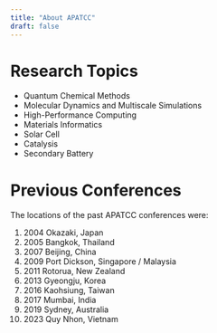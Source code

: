```yaml
---
title: "About APATCC"
draft: false
---
```


# Research Topics

- Quantum Chemical Methods
- Molecular Dynamics and Multiscale Simulations
- High-Performance Computing
- Materials Informatics
- Solar Cell
- Catalysis
- Secondary Battery

# Previous Conferences

The locations of the past APATCC conferences were:

1. 2004 Okazaki, Japan
2. 2005 Bangkok, Thailand
3. 2007 Beijing, China
4. 2009 Port Dickson, Singapore / Malaysia
5. 2011 Rotorua, New Zealand
6. 2013 Gyeongju, Korea
7. 2016 Kaohsiung, Taiwan
8. 2017 Mumbai, India
9. 2019 Sydney, Australia
10. 2023 Quy Nhon, Vietnam
